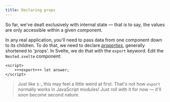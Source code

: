 ```yaml
---
title: Declaring props
---
```


So far, we've dealt exclusively with internal state — that is to say, the values are only accessible within a given component.

In any real application, you'll need to pass data from one component down to its children. To do that, we need to declare [_properties_]($docs#component-format-script-1-export-creates-a-component-prop), generally shortened to 'props'. In Svelte, we do that with the `export` keyword. Edit the `Nested.svelte` component:

```svelte
<script>
	+++export+++ let answer;
</script>
```

> Just like `$:`, this may feel a little weird at first. That's not how `export` normally works in JavaScript modules! Just roll with it for now — it'll soon become second nature.
